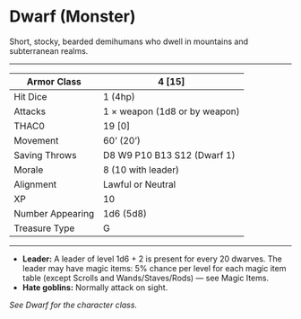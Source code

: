 # Dwarf (Monster)

Short, stocky, bearded demihumans who dwell in mountains and subterranean realms.

------

| Armor Class     | 4 [15]                        |
| ---------------- | ----------------------------- |
| Hit Dice         | 1 (4hp)                       |
| Attacks          | 1 × weapon (1d8 or by weapon) |
| THAC0            | 19 [0]                        |
| Movement         | 60’ (20’)                     |
| Saving Throws    | D8 W9 P10 B13 S12 (Dwarf 1)   |
| Morale           | 8 (10 with leader)            |
| Alignment        | Lawful or Neutral             |
| XP               | 10                            |
| Number Appearing | 1d6 (5d8)                     |
| Treasure Type    | G                             |

------

- **Leader:** A leader of level 1d6 + 2 is present for every 20 dwarves. The leader may have magic items: 5% chance per level for each magic item table (except Scrolls and Wands/Staves/Rods) — see Magic Items.
- **Hate goblins:** Normally attack on sight.

*See Dwarf for the character class.*